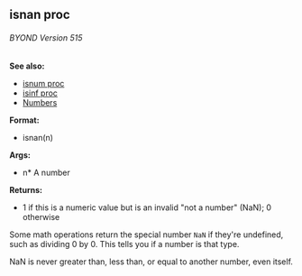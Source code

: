 ## isnan proc 
###### BYOND Version 515
**See also:**
*   [isnum proc](/proc/isnum)
*   [isinf proc](/proc/isinf)
*   [Numbers](/%7Bnotes%7D/numbers)
<!-- -->
**Format:**
*   isnan(n)
<!-- -->
**Args:**
*   n* A number
<!-- -->
**Returns:**
*   1 if this is a numeric value but is an invalid \"not a number\"
    (NaN); 0 otherwise


Some math operations return the special number `NaN` if
they\'re undefined, such as dividing 0 by 0. This tells you if a number
is that type. 

NaN is never greater than, less than, or equal to
another number, even itself.